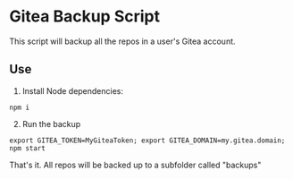 # Gitea Backup Script

This script will backup all the repos in a user's Gitea account.

## Use

1. Install Node dependencies:

`npm i`

2. Run the backup

`export GITEA_TOKEN=MyGiteaToken; export GITEA_DOMAIN=my.gitea.domain; npm start`

That's it. All repos will be backed up to a subfolder called "backups"
